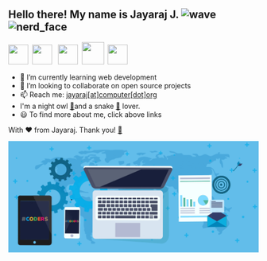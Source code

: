 ## Hello there! My name is Jayaraj J.  ![wave](https://github.githubassets.com/images/icons/emoji/unicode/1f44b.png)![nerd_face](https://github.githubassets.com/images/icons/emoji/unicode/1f913.png)

[<img src="https://www.flaticon.com/svg/static/icons/svg/174/174857.svg" width=40 height= 40>](https://linkedin.com/in/jyjnair) &nbsp;[<img src="https://www.flaticon.com/svg/static/icons/svg/174/174855.svg" width=40 height= 40>](https://instagram.com/_jyrj_) &nbsp; [<img src="https://www.flaticon.com/svg/static/icons/svg/174/174848.svg" width=40 height= 40>](https://facebook.com/jyjnair) &nbsp;[<img src="https://www.flaticon.com/svg/static/icons/svg/888/888853.svg" width=45 height= 45>](mailto:jayarajevur@gmail.com?subject=Hi!%20I%20found%20you%20from%20Github) &nbsp;[<img src="https://www.flaticon.com/svg/static/icons/svg/124/124021.svg" width=40 height= 40>](https://twitter.com/jyrj_j)

- 🌱 I’m currently learning web development
- 👯 I’m looking to collaborate on open source projects
- 📫 Reach me: [jayaraj[at]computer[dot]org](mailto:jayaraj@computer.org?subject=Hi!%20I%20found%20you%20from%20Github "Mail to me")
- I'm a night owl [🦉](https://emojipedia.org/owl/)and a snake [🐍](https://emojipedia.org/snake/) lover.
- 😃 To find more about me, click above links

With ❤️ from Jayaraj. Thank you! [🙏](https://emojipedia.org/folded-hands/)

<u> [<img src="https://github.com/jyrj/jyrj/blob/master/Banner.gif">](https://jyrj.github.io) </u>



<!--- Hmm... Hmm..LOOK WHO IS HERE! LIKED MY README? Follow me on GitHub, I will definetely follow you back! Thank you! -->


